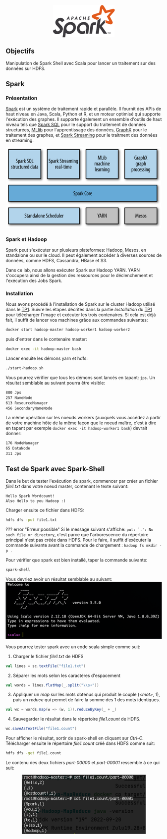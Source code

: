 <center><img src="../img/tp3/spark.png" width="200"></center>


## Objectifs
Manipulation de Spark Shell avec Scala pour lancer un traitement sur des données sur HDFS. 


## Spark
### Présentation
[Spark](https://spark.apache.org/) est un système de traitement rapide et parallèle. Il fournit des APIs de haut niveau en Java, Scala, Python et R, et un moteur optimisé qui supporte l'exécution des graphes. Il supporte également un ensemble d'outils de haut niveau tels que [Spark SQL](https://spark.apache.org/docs/latest/sql-programming-guide.html) pour le support du traitement de données structurées, [MLlib](https://spark.apache.org/docs/latest/ml-guide.html) pour l'apprentissage des données, [GraphX](https://spark.apache.org/docs/latest/graphx-programming-guide.html) pour le traitement des graphes, et [Spark Streaming](https://spark.apache.org/docs/latest/streaming-programming-guide.html) pour le traitment des données en streaming.


<center><img src="../img/tp3/spark-layers.png" width="500"></center>

### Spark et Hadoop
Spark peut s'exécuter sur plusieurs plateformes: Hadoop, Mesos, en standalone ou sur le cloud. Il peut également accéder à diverses sources de données, comme HDFS, Cassandra, HBase et S3.

Dans ce lab, nous allons exécuter Spark sur Hadoop YARN. YARN s'occupera ainsi de la gestion des ressources pour le déclenchement et l'exécution des Jobs Spark.

### Installation
Nous avons procédé à l'installation de Spark sur le cluster Hadoop utilisé dans le [TP1](tp1/index.html). Suivre les étapes décrites dans la partie _Installation_ du [TP1](tp1/index.html#installation) pour télécharger l'image et exécuter les trois contenaires. Si cela est déjà fait, il suffit de lancer vos machines grâce aux commandes suivantes:

```Bash
docker start hadoop-master hadoop-worker1 hadoop-worker2
```

puis d'entrer dans le contenaire master:

```Bash
docker exec -it hadoop-master bash
```

Lancer ensuite les démons yarn et hdfs:
```Bash
./start-hadoop.sh
```

Vous pourrez vérifier que tous les démons sont lancés en tapant: ```jps```. Un résultat semblable au suivant pourra être visible:
```Bash
880 Jps
257 NameNode
613 ResourceManager
456 SecondaryNameNode
```

La même opération sur les noeuds workers (auxquels vous accédez à partir de votre machine hôte de la même façon que le noeud maître, c'est à dire en tapant par exemple ```docker exec -it hadoop-worker1 bash```) devrait donner:
```bash
176 NodeManager
65 DataNode
311 Jps
```
## Test de Spark avec Spark-Shell

Dans le but de tester l'exécution de spark, commencer par créer un fichier _file1.txt_ dans votre noeud master, contenant le texte suivant:
```
Hello Spark Wordcount!
Also Hello to you Hadoop :)
```

Charger ensuite ce fichier dans HDFS:
```Bash
hdfs dfs -put file1.txt
```

??? error "Erreur possible"
      Si le message suivant s'affiche: ```put: `.': No such file or directory```, c'est parce que l'arborescence du répertoire principal n'est pas créée dans HDFS. Pour le faire, il suffit d'exécuter la commande suivante avant la commande de chargement :
      ```hadoop fs mkdir -p . ```


Pour vérifier que spark est bien installé, taper la commande suivante:
```Bash
spark-shell
```

Vous devriez avoir un résultat semblable au suivant:
![Spark Shell](img/tp3/spark-shell.png)

Vous pourrez tester spark avec un code scala simple comme suit:

  1. Charger le fichier _file1.txt_ de HDFS
  ```scala
  val lines = sc.textFile("file1.txt")
  ```
  2. Séparer les mots selon les caractères d'espacement
  ```scala
  val words = lines.flatMap(_.split("\\s+"))
  ```
  3. Appliquer un _map_ sur les mots obtenus qui produit le couple (_<mot\>_, 1), puis un _reduce_ qui permet de faire la somme des 1 des mots identiques.
  ```scala
  val wc = words.map(w => (w, 1)).reduceByKey(_ + _)
  ```
  4. Sauvegarder le résultat dans le répertoire _file1.count_ de HDFS.
  ```scala
  wc.saveAsTextFile("file1.count")
  ```


Pour afficher le résultat, sortir de spark-shell en cliquant sur _Ctrl-C_. Télécharger ensuite le répertoire _file1.count_ créé dans HDFS comme suit:
```Bash
hdfs dfs -get file1.count
```
Le contenu des deux fichiers _part-00000_ et _part-00001_ ressemble à ce qui suit:

<center><img src="../img/tp3/spark-shell-result.png" width=400px></center>

